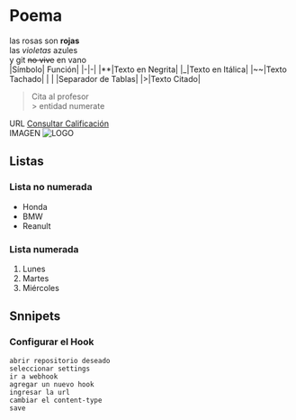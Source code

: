 # Poema
las rosas son **rojas**  
las _violetas_ azules  
y git ~~no vive~~ en vano  
|Símbolo| Función|
|-|-|
|**|Texto en Negrita|
|_|Texto en Itálica|
|~~|Texto Tachado|
| \| |Separador de Tablas|
|>|Texto Citado|
>Cita al profesor  
&gt; entidad numerate

URL [Consultar Calificación](youtube.com)  
IMAGEN ![LOGO](https://upload.wikimedia.org/wikipedia/commons/thumb/b/b8/2021_Facebook_icon.svg/220px-2021_Facebook_icon.svg.png)
## Listas
### Lista no numerada
* Honda
* BMW
* Reanult
### Lista numerada
1. Lunes
2. Martes
4. Miércoles

## Snnipets
### Configurar el Hook
```
abrir repositorio deseado
seleccionar settings
ir a webhook
agregar un nuevo hook
ingresar la url
cambiar el content-type
save
```
